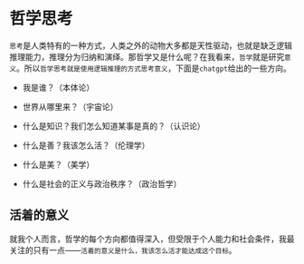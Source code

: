 # 哲学思考

`思考`是人类特有的一种方式，人类之外的动物大多都是天性驱动，也就是缺乏逻辑推理能力，推理分为归纳和演绎。那哲学又是什么呢？在我看来，`哲学`就是研究`意义`。所以`哲学思考就是使用逻辑推理的方式思考意义`，下面是`chatgpt`给出的一些方向。

- 我是谁？（本体论）

- 世界从哪里来？（宇宙论）

- 什么是知识？我们怎么知道某事是真的？（认识论）

- 什么是善？我该怎么活？（伦理学）

- 什么是美？（美学）

- 什么是社会的正义与政治秩序？（政治哲学）

## 活着的意义

就我个人而言，哲学的每个方向都值得深入，但受限于个人能力和社会条件，我最关注的只有一点——`活着的意义是什么，我该怎么活才能达成这个目标`。



